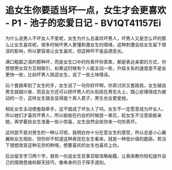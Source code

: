 # 追女生你要适当坏一点，女生才会更喜欢 - P1 - 池子的恋爱日记 - BV1QT41157Ei

为什么说男人不坏女人不爱呢，女生为什么总喜欢坏男人，坏男人又是怎么坏的那么让女生喜欢呢，很多时候坏男人更懂刺激女生的情绪，这种刺激会给女生留下很深的影响，所以更容易让女生喜欢，但这种坏不是品德恶劣。

满口粗鄙之语的那种坏，而是女生口中的你真坏你真笨，都是表达亲密的方式，你想想男女双方互相吸引，如果这时候有个人能主动一些，升级关系的速度是不是会更快一些，比如坏男人挑逗女生，说了一些土味情话。

玩个套路牵到了女生的手，女生说了一句你好坏啊，你真讨厌又套路我，女生越说男生就越兴奋，而且女方还可以把坏男人的头衔挂在男生头上，既心安理得成为被动的一方，这样女生就会显得是个真人君子，男生也会更爱她。

相反女生主动使套路牵手，这不就成了坏女人了吗，女生不一定愿意成为坏女人，所以她们才喜欢坏男人，所以偷偷在约会的时候尝一束花，趁女生不注意偷偷亲她，再学着给女生准备一些小惊喜，女生自然会给你来一句你真坏。

这何尝不是对男生的一种认可呢，我明白你十分在意女生的感受，所以总是小心翼翼和女生相处，但你却不知道这种表现在女生看来，就是一种低价值的跪舔，若当下很想改变这种无奈的种境，想要喜欢的女生也喜欢上你。

后台留言学习两个字，我有一份追女生百事百联攻略秘籍，让我来教你轻松提升自己的情商思维和聊天技巧，像单身的日子挥手道别。